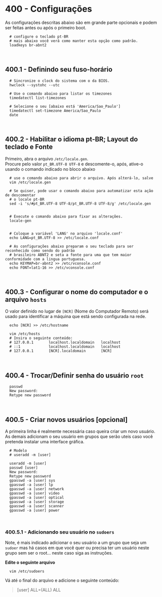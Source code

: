 # 400 - Configurações

As configurações descritas abaixo são em grande parte opcionais e podem ser feitas antes ou após 
o primeiro boot.


``` shell
  # configure o teclado pt-BR 
  # mais abaixo você verá como manter esta opção como padrão.
  loadkeys br-abnt2
```



&nbsp;

## 400.1 - Definindo seu fuso-horário

``` shell
  # Sincronize o clock do sistema com o da BIOS.
  hwclock --systohc --utc

  # Use o comando abaixo para listar os timezones
  timedatectl list-timezones

  # Selecione o seu [abaixo está 'America/Sao_Paulo']
  timedatectl set-timezone America/Sao_Paulo
  date
```



&nbsp;

## 400.2 - Habilitar o idioma pt-BR; Layout do teclado e Fonte

Primeiro, abra o arquivo ``/etc/locale.gen``.  
Procure pelo valor ``pt_BR.UTF-8 UTF-8`` e descomente-o, após, ative-o usando o comando indicado
no bloco abaixo

``` shell
  # use o comando abaixo para abrir o arquivo. Após alterá-lo, salve
  vim /etc/locale.gen

  # Se quiser, pode usar o comando abaixo para automatizar esta ação de descomentar
  # o locale pt-BR
  sed -i 's/#pt_BR.UTF-8 UTF-8/pt_BR.UTF-8 UTF-8/g' /etc/locale.gen


  # Execute o comando abaixo para fixar as alterações.
  locale-gen


  # Coloque a variável 'LANG' no arquivo 'locale.conf'
  echo LANG=pt_BR.UTF-8 >> /etc/locale.conf

  # As configurações abaixo preparam o seu teclado para ser reconhecido como sendo do padrão 
  # brasileiro ABNT2 e seta a fonte para uma que tem maior conformidade com a lingua portuguesa.
  echo KEYMAP=br-abnt2 >> /etc/vconsole.conf
  echo FONT=lat1-16 >> /etc/vconsole.conf
```



&nbsp;

## 400.3 - Configurar o nome do computador e o arquivo ``hosts``

O valor definido no lugar de ``[NCR]`` (Nome do Computador Remoto) será usado para identificar a
máquina que está sendo configurada na rede.

``` shell
  echo [NCR] >> /etc/hostname

  vim /etc/hosts
  # Insira o seguinte conteúdo:
  # 127.0.0.1       localhost.localdomain   localhost
  # ::1             localhost.localdomain   localhost
  # 127.0.0.1       [NCR].localdomain       [NCR]
```



&nbsp;

## 400.4 - Trocar/Definir senha do usuário ``root``

``` shell
  passwd
  New password: 
  Retype new password
```



&nbsp;

## 400.5 - Criar novos usuários [opcional]

A primeira linha é realmente necessária caso queira criar um novo usuário.  
As demais adicionam o seu usuário em grupos que serão uteis caso você pretenda instalar uma 
interface gráfica.

``` shell
  # Modelo
  # useradd -m [user]

  useradd -m [user]
  passwd [user]
  New password: 
  Retype new password
  gpasswd -a [user] sys
  gpasswd -a [user] lp
  gpasswd -a [user] network
  gpasswd -a [user] video
  gpasswd -a [user] optical
  gpasswd -a [user] storage
  gpasswd -a [user] scanner
  gpasswd -a [user] power
```


&nbsp;

### 400.5.1 - Adicionando seu usuário no ``sudoers`` 

Note, é mais indicado adicionar o seu usuário a um grupo que seja um ``sudoer`` mas há casos em 
que você quer ou precisa ter um usuário neste grupo sem ser o root... neste caso siga as 
instruções.

**Edite o seguinte arquivo**
``` shell
  vim /etc/sudoers
```
  Vá até o final do arquivo e adicione o seguinte conteúdo:
  > [user] ALL=(ALL) ALL
